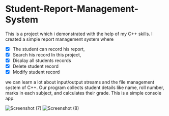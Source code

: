 # Student-Report-Management-System

This is a project which i demonstrated with the help of my C++ skills. I created a simple report management system where
- [x]  The student can record his report,
- [x]  Search his record In this project, 
- [x]  Display all students records                                                                                                         
- [x]  Delete student record                                                                                                                 
- [x]  Modify student record  
 
we can learn a lot about input/output streams and the file management system of C++. 
Our program collects student details like name, roll number, marks in each subject, and calculates their grade.
This is a simple console app. 

![Screenshot (7)](https://user-images.githubusercontent.com/74492045/114914016-78b22080-9e3f-11eb-94b5-052caee754f3.png)
![Screenshot (8)](https://user-images.githubusercontent.com/74492045/114914035-7d76d480-9e3f-11eb-9ba7-80ac04d00095.png)
